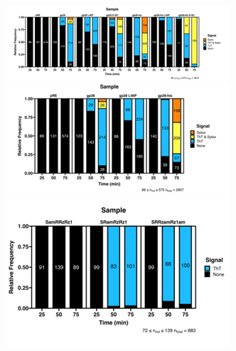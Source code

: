 ![alt text](./plots/181120_ThT_Sytox_fulldata.svg)
![alt text](./plots/181120_ThT_Sytox_pRE_gp28_gp28-L46P_gp28-his.svg)
![alt text](./plots/181011_ThT_Sytox_Lambda_controls.svg)
